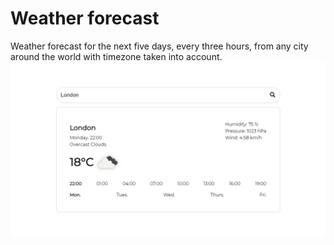 # Weather forecast
Weather forecast for the next five days, every three hours, from any city around the world with timezone taken into account.
![App screenshot](/app-screenshot.png)